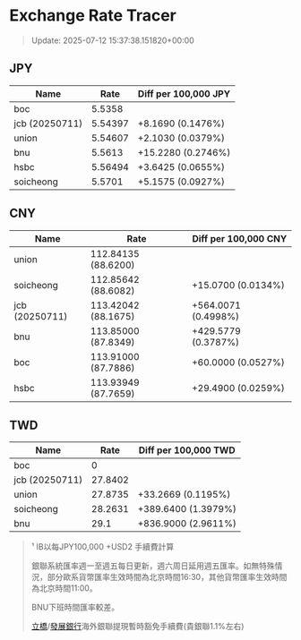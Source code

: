 # Exchange Rate Tracer

> Update: 2025-07-12 15:37:38.151820+00:00

## JPY

| Name           |    Rate | Diff per 100,000 JPY   |
|----------------|---------|------------------------|
| boc            | 5.5358  |                        |
| jcb (20250711) | 5.54397 | +8.1690 (0.1476%)      |
| union          | 5.54607 | +2.1030 (0.0379%)      |
| bnu            | 5.5613  | +15.2280 (0.2746%)     |
| hsbc           | 5.56494 | +3.6425 (0.0655%)      |
| soicheong      | 5.5701  | +5.1575 (0.0927%)      |

## CNY

| Name           | Rate                | Diff per 100,000 CNY   |
|----------------|---------------------|------------------------|
| union          | 112.84135	(88.6200) |                        |
| soicheong      | 112.85642	(88.6082) | +15.0700 (0.0134%)     |
| jcb (20250711) | 113.42042	(88.1675) | +564.0071 (0.4998%)    |
| bnu            | 113.85000	(87.8349) | +429.5779 (0.3787%)    |
| boc            | 113.91000	(87.7886) | +60.0000 (0.0527%)     |
| hsbc           | 113.93949	(87.7659) | +29.4900 (0.0259%)     |

## TWD

| Name           |    Rate | Diff per 100,000 TWD   |
|----------------|---------|------------------------|
| boc            |  0      |                        |
| jcb (20250711) | 27.8402 |                        |
| union          | 27.8735 | +33.2669 (0.1195%)     |
| soicheong      | 28.2631 | +389.6400 (1.3979%)    |
| bnu            | 29.1    | +836.9000 (2.9611%)    |


> ¹ IB以每JPY100,000 +USD2 手續費計算
>
> 銀聯系統匯率週一至週五每日更新，週六周日延用週五匯率。如無特殊情況，部分歐系貨幣匯率生效時間為北京時間16:30，其他貨幣匯率生效時間為北京時間11:00。
>
> BNU下班時間匯率較差。
>
> [立橋](https://www.wlbank.com.mo/uploads/ueditor/file/20181211/1544536513900230.pdf)/[發展銀行](https://www.mdb.com.mo/Service_Charges_20230728.pdf)海外銀聯提現暫時豁免手續費(貴銀聯1.1%左右)

